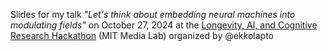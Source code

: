 Slides for my talk _"Let's think about embedding neural machines into modulating fields"_ on October 27, 2024
at the [Longevity, AI, and Cognitive Research Hackathon](https://lu.ma/minds?tk=6deSEE) (MIT Media Lab) organized by @ekkolapto
